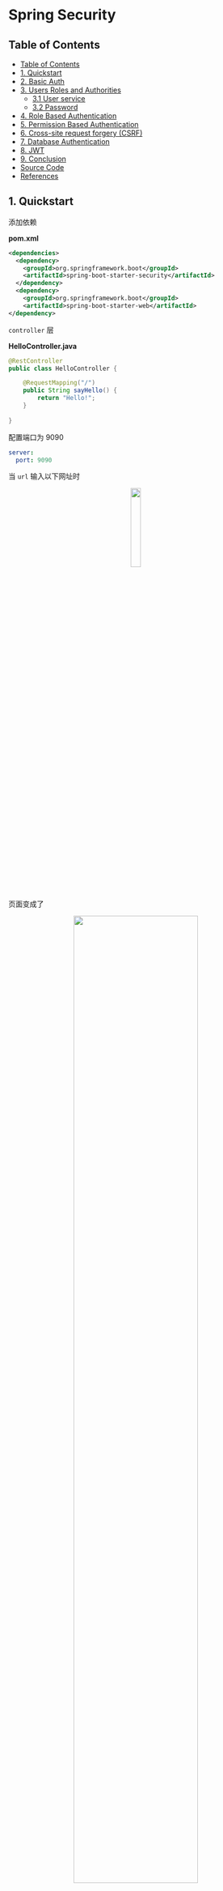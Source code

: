 # Spring Security

Table of Contents
-----------------

* [Table of Contents](#table-of-contents)
* [1. Quickstart](#1-quickstart)
* [2. Basic Auth](#2-basic-auth)
* [3. Users Roles and Authorities](#3-users-roles-and-authorities)
   * [3.1 User service](#31-user-service)
   * [3.2 Password](#32-password)
* [4. Role Based Authentication](#4-role-based-authentication)
* [5. Permission Based Authentication](#5-permission-based-authentication)
* [6. Cross-site request forgery (CSRF)](#6-cross-site-request-forgery-csrf)
* [7. Database Authentication](#7-database-authentication)
* [8. JWT](#8-jwt)
* [9. Conclusion](#9-conclusion)
* [Source Code](#source-code)
* [References](#references)




## 1. Quickstart

添加依赖

**pom.xml**

```xml
<dependencies>
  <dependency>
    <groupId>org.springframework.boot</groupId>
    <artifactId>spring-boot-starter-security</artifactId>
  </dependency>
  <dependency>
    <groupId>org.springframework.boot</groupId>
    <artifactId>spring-boot-starter-web</artifactId>
</dependency>
```

`controller` 层

**HelloController.java**

```java
@RestController
public class HelloController {

    @RequestMapping("/")
    public String sayHello() {
        return "Hello!";
    }
    
}
```

配置端口为 9090

```yaml
server:
  port: 9090
```

当 `url` 输入以下网址时

<div align="center"> <img src="image-20200729101107448.png" width="20%"/> </div><br>

页面变成了

<div align="center"> <img src="image-20200729101213621.png" width="70%"/> </div><br>



可见，我们的接口没有赤裸裸地暴露供第三方随意访问了，`spring security` 框架给我们加了一层保护

用户名默认为 `user`

密码从控制台可以获得

<div align="center"> <img src="image-20200729101512541.png" width="70%"/> </div><br>

成功跳转！

<div align="center"> <img src="image-20200729101705261.png" width="60%"/> </div><br>



⚠️注意：

`login` 之后默认跳转到 `/` 路径



## 2. Basic Auth

集成 `Spring Security`

**ApplicationSecurityConfig.java**

```java
@Configuration
@EnableWebSecurity
public class ApplicationSecurityConfig extends WebSecurityConfigurerAdapter {
    @Override
    protected void configure(HttpSecurity http) throws Exception {
        http
                .authorizeRequests()
                .anyRequest()
                .authenticated()
                .and()
                .httpBasic();
    }
}
```

继承了 `WebSecurityConfigurerAdapter`，我们重写了 `configure` 方法（参数为 `HttpSecurity`）

解释一下编写思路（编写时会有代码提示）

对发过来的 `http request`

1. 授权请求
2. 所有请求
3. 都要验证
4. 和
5. 使用 `http basic` 验证方式


<div align="center"> <img src="image-20200729103511124.png" width="60%"/> </div><br>

修改 `controller`

**HelloController.java**

```java
@RestController
public class HelloController {

    @RequestMapping("/hello")
    public String sayHello() {
        return "Hello!";
    }

}
```



成功访问！


<div align="center"> <img src="image-20200729112220291.png" width="90%"/> </div><br>

## 3. Users Roles and Authorities

### 3.1 User service

在安全领域

用户包括一般包括以下信息：

- username
- password
- role
- authorities
- and more

`username` 和 `password` 很好理解，我们无论登录哪个网站，都需要用户名和密码来校验我们的身份

`role` 和 `authorities` 又如何理解呢？

我们在生活中有许多身份，在学校我们既是学生，也是父母的孩子，说不定还是校篮球队队长

权限一般与角色一起谈论。比如说你是学生，你可以享受教育优惠的权限，你可以享受在高中大学读书的权利...

你是篮球队队长，你就有组织训练的权限，有管理队员的权限...

<div align="center"> <img src="image-20200730173041674.png" width="50%"/> </div><br>



`Spring security` 默认的用户是 `user`

```java
@Configuration
@EnableWebSecurity
public class ApplicationSecurityConfig extends WebSecurityConfigurerAdapter {

    @Autowired
    private PasswordEncoder passwordEncoder;

    /**
     * 配置用户信息
     *
     * @return
     */
    @Override
    @Bean
    protected UserDetailsService userDetailsService() {

        // user 1: admin
        UserDetails admin = User.builder()
                .username("admin")
                .password(passwordEncoder.encode("123"))
                .roles(ADMIN.name())
                .build();

        // user 2: visitor
        UserDetails visitor = User.builder()
                .username("visitor")
                .password(passwordEncoder.encode("123"))
                .roles(VISITOR.name())
                .build();


        return new InMemoryUserDetailsManager(admin, visitor);

    }

    @Override
    protected void configure(HttpSecurity http) throws Exception {
        http
                .csrf().disable()
                .authorizeRequests()
                .antMatchers("/index").permitAll()
                .antMatchers("/admin").hasRole(ADMIN.name())
                .antMatchers("/visitor").hasRole(VISITOR.name())
                .anyRequest()
                .authenticated()
                .and()
                .httpBasic();
    }
}
```



解释（具体查看源码）：

- User：用户类
- UserDetails：用户信息类
- InMemoryUserDetailsManager：用户信息保存在内存



这里有一个小技巧，方法返回值是 `UserDetailsService`

是一个接口，点击左边绿色图标可以查看其实现类

<div align="center"> <img src="image-20200729115735148.png" width="70%"/> </div><br>



总的来说，用户信息配置类通过工厂模式创建了一个用户信息对象，并保存在内存中



### 3.2 Password

作为一个企业级安全框架，是决不允许密码以明文形式存储

`Spring security` 为我们提供了一个利器：`PasswordEncoder`

**PasswordEncoder.class**

```java
public interface PasswordEncoder {
    String encode(CharSequence var1);

    boolean matches(CharSequence var1, String var2);

    default boolean upgradeEncoding(String encodedPassword) {
        return false;
    }
}
```

采用第三种加密方式：

<div align="center"> <img src="image-20200729142305771.png" width="70%"/> </div><br>

**PasswordConfig.java**

```java
@Configuration
public class PasswordConfig {

    @Bean
    public PasswordEncoder passwordEncoder() {
        return new BCryptPasswordEncoder(10);
    }

}
```





<div align="center"> <img src="image-20200729143042853.png" width="50%"/> </div><br>

debug 一下，发现明文密码 “123” 已经加密


成功访问！

<div align="center"> <img src="image-20200729142739165.png" width="50%"/> </div><br>



## 4. Role Based Authentication

**特定的网址只能由特定的角色访问**

**对象是角色**

模拟两个角色：

- admin（拥有增删改查的权限）
- visitor （只有查的权限）



<div align="center"> <img src="roles.jpg" width="50%"/> </div><br>





为了方便理解，在用户信息中设置两个角色：

- admin
- visitor



权限枚举类：

**UserPermission.java**

```java
public enum UserPermission {

    CREATE("create"),
    READ("read"),
    UPDATE("update"),
    DELETE("delete");

    private final String permission;

    UserPermission(String permission) {
        this.permission = permission;
    }

    public String getPermission() {
        return permission;
    }

}
```

角色枚举类：

**UserRole.java**

```java
public enum UserRole {

    // 使用 guava 工具类简化代码
    VISITOR(Sets.newHashSet(UserPermission.READ)),
    ADMIN(Sets.newHashSet(UserPermission.CREATE, UserPermission.READ, UserPermission.UPDATE, UserPermission.DELETE));

    private final Set<UserPermission> permissionSet;

    UserRole(Set<UserPermission> permissionSet) {
        this.permissionSet = permissionSet;
    }

    public Set<UserPermission> getPermissionSet() {
        return permissionSet;
    }
    
}
```

权限枚举类：

**UserPermission.java**

```java
public enum UserPermission {

    CREATE("create"),
    READ("read"),
    UPDATE("update"),
    DELETE("delete");

    private final String permission;

    UserPermission(String permission) {
        this.permission = permission;
    }

    public String getPermission() {
        return permission;
    }

}
```

不同的 `request` 对应着不同的角色

**ApplicationSecurityConfig.java**

```java
@Override
protected void configure(HttpSecurity http) throws Exception {
  http
    .authorizeRequests()
    .antMatchers("/index").permitAll()
    .antMatchers("/admin").hasRole(ADMIN.name())
    .antMatchers("/visitor").hasRole(VISITOR.name())
    .anyRequest()
    .authenticated()
    .and()
    .httpBasic();
}
```



**HelloController.java**

```java
@RestController
public class HelloController {

    @GetMapping("/admin")
    public String sayAdmin() {
        return "Admin here";
    }

    @GetMapping("/visitor")
    public String sayVisitor() {
        return "Visitor here";
    }

}
```





当我们用 `admin` 账户去访问 `/visitor` 接口时，被拒绝了

<div align="center"> <img src="image-20200729173320401.png" width="80%"/> </div><br>

```json
{
    "timestamp": "2020-07-29T09:29:29.881+00:00",
    "status": 403,
    "error": "Forbidden",
    "message": "",
    "path": "/visitor"
}
```



当访问 `/admin` 接口时

<div align="center"> <img src="image-20200729173440143.png" width="80%"/> </div><br>

访问成功！

<div align="center"> <img src="image-20200729173528488.png" width="60%"/> </div><br>





## 5. Permission Based Authentication

和 `Role Based Authentication` 不同的是

**特定的网址只能由拥有特定权限的人访问**

**对象是权限**

<div align="center"> <img src="image-20200721110705139.png" width="40%"/> </div><br>

**不同的用户拥有不同的角色，不同的角色也拥有着不同的权限**



举个例子，看图理解

<div align="center"> <img src="image-20200731100429520.png" width="60%"/> </div><br>





现在我们定一个 `manageController`，模拟 `CRUD` 操作：

**manageController.java**

```java
@RestController
@RequestMapping("/manage")
public class ManageController {

    // create
    @PostMapping("/create")
    public String create() {
        return "Creating...";
    }

    // read
    @GetMapping("/read")
    public String read() { return "Reading...";
    }

    // update
    @PutMapping("/update")
    public String update() { return  "Updating...";
    }

    // delete
    @DeleteMapping("/delete")
    public String delete() {
        return "Deleting...";
    }

}
```

先以 `admin` 账户访问 

<div align="center"> <img src="image-20200731104115496.png" width="40%"/> </div><br>

访问成功！


<div align="center"> <img src="image-20200731102724687.png" width="40%"/> </div><br>



发送 `POST` 请求

<div align="center"> <img src="image-20200731103208806.png" width="40%"/> </div><br>


访问失败


<div align="center"> <img src="image-20200731103318934.png" width="40%"/> </div><br>

发送 `PUT` 请求 




<div align="center"> <img src="image-20200731103231742.png" width="40%"/> </div><br>



访问失败


<div align="center"> <img src="image-20200731103339180.png" width="40%"/> </div><br>

发送 `DELETE` 请求


<div align="center"> <img src="image-20200731103251350.png" width="40%"/> </div><br>




访问失败

<div align="center"> <img src="image-20200731103355760.png" width="40%"/> </div><br>

那么如何解决这个问题？

只要加上一行代码即可

**ApplicationSecurityConfig.java**

```java
 @Override
protected void configure(HttpSecurity http) throws Exception {
    http
            .csrf().disable()  // talk about it later
            .authorizeRequests()
            .antMatchers("/index").permitAll()
            .antMatchers("/admin").hasRole(ADMIN.name())
            .antMatchers("/visitor").hasRole(VISITOR.name())
            .anyRequest()
            .authenticated()
            .and()
            .httpBasic();
}
```

这个稍后会详细解释



处理了这个问题之后，让我们专注于这章的重点：`Permission Based Authentication`



进入 `UserDetails` 接口的源码，发现有一个称作 `getAuthorities` 的集合类

```java
public interface UserDetails extends Serializable {
    Collection<? extends GrantedAuthority> getAuthorities();

    String getPassword();

    String getUsername();

    boolean isAccountNonExpired();

    boolean isAccountNonLocked();

    boolean isCredentialsNonExpired();

    boolean isEnabled();
}
```

一个用户有着不同的权限，这个就是用来存储用户权限的



那么这个方法的值从哪里获得呢？



那就得进入 `UserBuilder` 里面瞧瞧了



**UserBuilder.class**

```java
public static class UserBuilder {
    private String username;
    private String password;
    private List<GrantedAuthority> authorities;
    private boolean accountExpired;
    private boolean accountLocked;
    private boolean credentialsExpired;
    private boolean disabled;
    private Function<String, String> passwordEncoder;
```

在 `UserBuilder` 中，有一个名为 `authorities` 的属性



是一个集合列表，存放着类型为 `GrantedAuthority` 的元素



在 `UserBuilder` 中有一个 `authorities` 方法

```java
public User.UserBuilder authorities(Collection<? extends GrantedAuthority> authorities) {
  this.authorities = new ArrayList(authorities);
  return this;
}
```



传入的是权限的集合



秉承着封装的思想，我们需要在 `role` 中定义一个方法，获取每个用户的权限集合



`GrantedAuthority` 有着 3 个实现类



<div align="center"> <img src="image-20200801174813670.png" width="60%"/> </div><br>

进入到 `SimpleGrantedAuthority` 中，发现其对应着一个属性：

```java
public final class SimpleGrantedAuthority implements GrantedAuthority {
    private static final long serialVersionUID = 530L;
    private final String role;
```



再对着 `UserBuilder` 的源码一起看



**原来权限类中也有记录用户的信息**

并且以 `ROLE_` 开头



```java
public User.UserBuilder roles(String... roles) {
    List<GrantedAuthority> authorities = new ArrayList(roles.length);
    String[] var3 = roles;
    int var4 = roles.length;
for(int var5 = 0; var5 < var4; ++var5) {
    String role = var3[var5];
    Assert.isTrue(!role.startsWith("ROLE_"), () -> {
        return role + " cannot start with ROLE_ (it is automatically added)";
    });
    authorities.add(new SimpleGrantedAuthority("ROLE_" + role));
}
```


我们的 `role` 枚举类，增加了一个方法，获得所在角色的所有权限

**UserRole.java**

```java
public enum UserRole {

    // 使用 guava 工具类简化代码
    VISITOR(Sets.newHashSet(UserPermission.READ)),
    ADMIN(Sets.newHashSet(UserPermission.CREATE, UserPermission.READ, UserPermission.UPDATE, UserPermission.DELETE));

    private final Set<UserPermission> permissionSet;

    UserRole(Set<UserPermission> permissionSet) {
        this.permissionSet = permissionSet;
    }

    public Set<UserPermission> getPermissionSet() {
        return permissionSet;
    }

    // get authorities from specific role
    public Set<SimpleGrantedAuthority> getGrantedAuthorities() {

        // convert permission to SimpleGrantedAuthority
        Set<SimpleGrantedAuthority> authorities = getPermissionSet().stream()
                .map(userPermission -> new SimpleGrantedAuthority(userPermission.getPermission()))
                .collect(Collectors.toSet());

        // add role to authorities
        authorities.add(new SimpleGrantedAuthority("ROLE_" + this.name()));

        return authorities;

    }

}
```



最终，我们的 `ApplicationSecurityConfig` 类变成：

**ApplicationSecurityConfig.java**

```java
@Configuration
@EnableWebSecurity
public class ApplicationSecurityConfig extends WebSecurityConfigurerAdapter {

    @Autowired
    private PasswordEncoder passwordEncoder;

    /**
     * 配置用户信息
     *
     * @return
     */
    @Override
    @Bean
    protected UserDetailsService userDetailsService() {

        // user 1: admin
        UserDetails admin = User.builder()
                .username("admin")
                .password(passwordEncoder.encode("123"))
//                .roles(ADMIN.name())  // ROLE_ADMIN
                .authorities(ADMIN.getGrantedAuthorities())
                .build();

        // user 2: visitor
        UserDetails visitor = User.builder()
                .username("visitor")
                .password(passwordEncoder.encode("123"))
//                .roles(VISITOR.name())  // ROLE_VISITOR
                .authorities(VISITOR.getGrantedAuthorities())
                .build();


        return new InMemoryUserDetailsManager(admin, visitor);

    }

    @Override
    protected void configure(HttpSecurity http) throws Exception {
        http
                // TODO: talk more in depth later
                .csrf().disable()
                .authorizeRequests()
                .antMatchers("/index").permitAll()
//                .antMatchers("/admin").hasRole(ADMIN.name())
//                .antMatchers("/visitor").hasRole(VISITOR.name())
//                .antMatchers(HttpMethod.GET, "/manage/create").hasAnyRole(ADMIN.name(), VISITOR.name())
          			
          			// order does matter
                .antMatchers(HttpMethod.POST, "/manage/create").hasAuthority(CREATE.getPermission())
                .antMatchers(HttpMethod.PUT, "/manage/update").hasAuthority(UPDATE.getPermission())
                .antMatchers(HttpMethod.DELETE, "/manage/delete").hasAuthority(DELETE.getPermission())
                .anyRequest()
                .authenticated()
                .and()
                .httpBasic();
    }
}
```



用 `admin` 账户登录

<div align="center"> <img src="image-20200801210333994.png" width="30%"/> </div><br>




访问 `/read` 成功


<div align="center"> <img src="image-20200801210351877.png" width="40%"/> </div><br>




<div align="center"> <img src="image-20200801210645427.png" width="10%"/> </div><br>






访问 `/create` 成功


<div align="center"> <img src="image-20200801210417097.png" width="40%"/> </div><br>


<div align="center"> <img src="image-20200801210702471.png" width="10%"/> </div><br>












访问 `/update` 成功


<div align="center"> <img src="image-20200801210437835.png" width="40%"/> </div><br>



<div align="center"> <img src="image-20200801210721826.png" width="10%"/> </div><br>


访问 `/delete` 成功


<div align="center"> <img src="image-20200801210454003.png" width="40%"/> </div><br>



<div align="center"> <img src="image-20200801210731596.png" width="10%"/> </div><br>





而使用 `visitor` 身份访问时，只能访问 `/read` 接口



除了这种方式，还有在 `controller` 增加 `annotation` 的方法，在此先不演示





## 6. Cross-site request forgery (CSRF)

该段落参考 [跨站请求伪造 - wiki]([https://zh.wikipedia.org/wiki/%E8%B7%A8%E7%AB%99%E8%AF%B7%E6%B1%82%E4%BC%AA%E9%80%A0](https://zh.wikipedia.org/wiki/跨站请求伪造))



什么是 `forgery`?

<div align="center"> <img src="image-20200801213128078.png" width="40%"/> </div><br>

什么是 `CSRF`?

> 跨站请求攻击，简单地说，是攻击者通过一些技术手段欺骗用户的浏览器去访问一个自己曾经认证过的网站并运行一些操作（如发邮件，发消息，甚至财产操作如转账和购买商品）。由于浏览器曾经认证过，所以被访问的网站会认为是真正的用户操作而去运行。这利用了web中用户身份验证的一个漏洞：**简单的身份验证只能保证请求发自某个用户的浏览器，却不能保证请求本身是用户自愿发出的**。

注意，`CSRF` 有时也称作 `XSRF` 



举个例子



假如一家银行用以运行的转账操作的 `URL` 地址如下：

```html
https://bank.example.com/withdraw?account=AccoutName&amount=1000&for=PayeeName
```



那么，一个恶意攻击者可以在另外一个网站放置如下代码：

```html
<img src="https://bank.example.com/withdraw?account=Alice&amount=1000&for=Badman" />
```



如果有账户名为Alice的用户访问了恶意站点，而她之前刚访问过银行不久，登录信息尚未过期，那么她就会损失1000资金。



细思极恐（所以不要访问一些不知名有风险的网站）

 

这种恶意的网址可以有很多种形式，藏身于网页中的许多地方。此外，攻击者也不需要控制放置恶意网址的网站。例如他可以将这种地址藏在论坛，博客等任何用户生成内容的网站中。这意味着如果服务端没有合适的防御措施的话，用户即使访问熟悉的可信网站也有受攻击的危险。

透过例子能够看出，攻击者并不能通过CSRF攻击来直接获取用户的账户控制权，也不能直接窃取用户的任何信息。他们能做到的，是欺骗用户的浏览器，让其以用户的名义运行操作。



流程

<div align="center"> <img src="image-20200802122058737.png" width="80%"/> </div><br>

其中 `submit` 主要针对的是 `POST`，`DELETE`，  `PUT` 请求



所以在我们之前的时候，只能通过 `GET` 请求访问，加上 `csrf.disable()` 才能让 `Spring security` 放行





## 7. Form Based Authentication















## 8. Database Authentication

话不多说，直接上代码

























































## 9. JWT







































## 10. Conclusion

1. `Springboot` 与其他框架整合时，配置类：
   - 一定要加上 `@Configuration` 注解
   - 加上 `@EnableXXX` 注解
   
2. 多看源码

3. 多了解设计模式，起码要看得懂别人用的设计模式

4. `guava` 工具类简化代码（可以研究一下）

5. `stream` 流式编程（`JDK 8` 新特性）

6. `Optional` 类（`JDK 8` 新特性）

   







## Source Code

- [security-demo](https://github.com/ceezyyy/backend-notes/tree/master/Security/SpringSecurity/code/security-demo)




## References

- [Spring Security | FULL COURSE](https://www.youtube.com/watch?v=her_7pa0vrg)
- [Java Optionals | Crash Course](https://www.youtube.com/watch?v=1xCxoOuDZuU)
- [Java Streams Tutorial | 2020](https://www.youtube.com/watch?v=Q93JsQ8vcwY)
